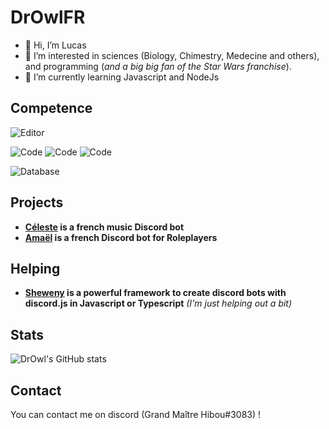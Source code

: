 # DrOwlFR

- 👋 Hi, I’m Lucas
- 👀 I’m interested in sciences (Biology, Chimestry, Medecine and others), and programming (*and a big big fan of the Star Wars franchise*).
- 🌱 I’m currently learning Javascript and NodeJs

## Competence

![Editor](https://img.shields.io/badge/Editor-VSCode-informational?style=flat&logo=Editor&logoColor=white&color=2bbc8a)

![Code](https://img.shields.io/badge/Code-Javascript-informational?style=flat&logo=Code&logoColor=white&color=2bbc8a)
![Code](https://img.shields.io/badge/Code-Nodejs-informational?style=flat&logo=Code&logoColor=white&color=2bbc8a)
![Code](https://img.shields.io/badge/Code-Go-informational?style=flat&logo=Code&logoColor=white&color=2bbc8a) 

![Database](https://img.shields.io/badge/Database-MongoDB-informational?style=flat&logo=Database&logoColor=white&color=2bbc8a)

## Projects

- **[Céleste](https://github.com/DrOwlFR/Celeste) is a french music Discord bot**
- **[Amaël](https://github.com/DrOwlFR/Amael) is a french Discord bot for Roleplayers**

## Helping

- **[Sheweny](https://github.com/Sheweny/framework) is a powerful framework to create discord bots with discord.js in Javascript or Typescript** *(I'm just helping out a bit)*

## Stats

![DrOwl's GitHub stats](https://github-readme-stats.vercel.app/api?username=DrOwlFR&show_icons=true&theme=radical)

## Contact

You can contact me on discord (Grand Maître Hibou#3083) !
